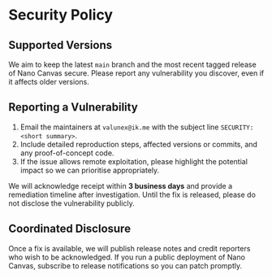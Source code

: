 # Security Policy

## Supported Versions

We aim to keep the latest `main` branch and the most recent tagged release of Nano Canvas secure. Please report any vulnerability you discover, even if it affects older versions.

## Reporting a Vulnerability

1. Email the maintainers at `valunex@ik.me` with the subject line `SECURITY: <short summary>`.
2. Include detailed reproduction steps, affected versions or commits, and any proof-of-concept code.
3. If the issue allows remote exploitation, please highlight the potential impact so we can prioritise appropriately.

We will acknowledge receipt within **3 business days** and provide a remediation timeline after investigation. Until the fix is released, please do not disclose the vulnerability publicly.

## Coordinated Disclosure

Once a fix is available, we will publish release notes and credit reporters who wish to be acknowledged. If you run a public deployment of Nano Canvas, subscribe to release notifications so you can patch promptly.
